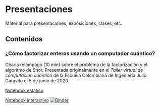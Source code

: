 # Presentaciones
Material para presentaciones, exposiciones, clases, etc.

## Contenidos

### ¿Cómo factorizar enteros usando un computador cuántico? 
Charla relámpago (10 min) sobre el problema de la factorización y el algoritmo de Shor. Presentada originalmente en el *Taller virtual de computación cuántica* de la Escuela Colombiana de Ingeniería Julio Garavito el 5 de junio de 2020. 

[Notebook estático](https://htmlpreview.github.io/?https://github.com/sergio-tello/presentaciones/blob/master/Shor/shor_050620.html)

[Notebook interactivo](https://mybinder.org/v2/gh/sergio-tello/presentaciones/master) [![Binder](https://mybinder.org/badge_logo.svg)](https://mybinder.org/v2/gh/sergio-tello/presentaciones/master)

